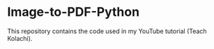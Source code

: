 # Image-to-PDF-Python
This repository contains the code used in my YouTube tutorial (Teach Kolachi).
